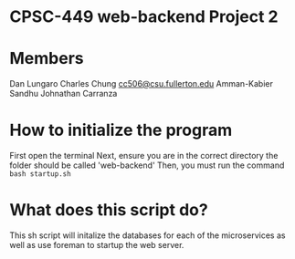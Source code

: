 # CPSC-449 web-backend Project 2

# Members

Dan Lungaro
Charles Chung cc506@csu.fullerton.edu
Amman-Kabier Sandhu
Johnathan Carranza

# How to initialize the program

First open the terminal
Next, ensure you are in the correct directory the folder should be called 'web-backend'
Then, you must run the command `bash startup.sh`

# What does this script do?

This sh script will initalize the databases for each of the microservices as well as use foreman to startup the web server.
